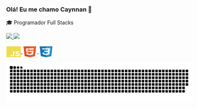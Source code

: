 ### Olá! Eu me chamo Caynnan 👋

🎓 Programador Full Stacks

 <div>
  <a href="https://github.com/caynnan1">
  <img height="180em" src="https://github-readme-stats.vercel.app/api?username=caynnan1&show_icons=true&theme=dark&include_all_commits=true&count_private=true"/>
  <img height="180em" src="https://github-readme-stats.vercel.app/api/top-langs/?username=caynnan1&layout=compact&langs_count=7&theme=dark"/>
</div>
<div style="display: inline_block"><br>
  <img align="center" alt="Harlequin-Js" height="30" width="40" src="https://raw.githubusercontent.com/devicons/devicon/master/icons/javascript/javascript-plain.svg">
  <img align="center" alt="Harlequin-HTML" height="30" width="40" src="https://raw.githubusercontent.com/devicons/devicon/master/icons/html5/html5-original.svg">
  <img align="center" alt="Harlequin-CSS" height="30" width="40" src="https://raw.githubusercontent.com/devicons/devicon/master/icons/css3/css3-original.svg">
</div>
 
 ![Snake animation](https://github.com/Harlequin90/Harlequin90/blob/output/github-contribution-grid-snake.svg)
 
<!--
**Harlequin90/Harlequin90** is a ✨ _special_ ✨ repository because its `README.md` (this file) appears on your GitHub profile.

Here are some ideas to get you started:

- 🔭 I’m currently working on ...
- 🌱 I’m currently learning ...
- 👯 I’m looking to collaborate on ...
- 🤔 I’m looking for help with ...
- 💬 Ask me about ...
- 📫 How to reach me: ...
- 😄 Pronouns: ...
- ⚡ Fun fact: ...
-->
